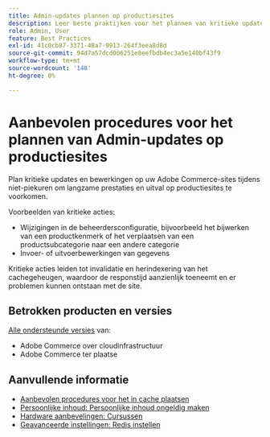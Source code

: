 ```yaml
---
title: Admin-updates plannen op productiesites
description: Leer beste praktijken voor het plannen van kritieke updates aan Adobe Commerce om langzame prestaties en stroomonderbrekingen te verhinderen.
role: Admin, User
feature: Best Practices
exl-id: 41c0cb87-3371-48a7-9913-264f3eea8d8d
source-git-commit: 94d7a57dcd006251e8eefbdb4ec3a5e140bf43f9
workflow-type: tm+mt
source-wordcount: '148'
ht-degree: 0%

---
```


# Aanbevolen procedures voor het plannen van Admin-updates op productiesites

Plan kritieke updates en bewerkingen op uw Adobe Commerce-sites tijdens niet-piekuren om langzame prestaties en uitval op productiesites te voorkomen.

Voorbeelden van kritieke acties:

- Wijzigingen in de beheerdersconfiguratie, bijvoorbeeld het bijwerken van een productkenmerk of het verplaatsen van een productsubcategorie naar een andere categorie
- Invoer- of uitvoerbewerkingen van gegevens

Kritieke acties leiden tot invalidatie en herindexering van het cachegeheugen, waardoor de responstijd aanzienlijk toeneemt en er problemen kunnen ontstaan met de site.

## Betrokken producten en versies

[Alle ondersteunde versies](../../../release/versions.md) van:

- Adobe Commerce over cloudinfrastructuur
- Adobe Commerce ter plaatse

## Aanvullende informatie

- [Aanbevolen procedures voor het in cache plaatsen](https://docs.magento.com/user-guide/system/cache-management.html#best-practices-for-caching)
- [Persoonlijke inhoud: Persoonlijke inhoud ongeldig maken](https://developer.adobe.com/commerce/php/development/cache/page/private-content/#invalidate-private-content)
- [Hardware aanbevelingen: Cursussen](../../../performance/hardware.md#caches)
- [Geavanceerde instellingen: Redis instellen](../../../performance/advanced-setup.md#set-up-redis)
